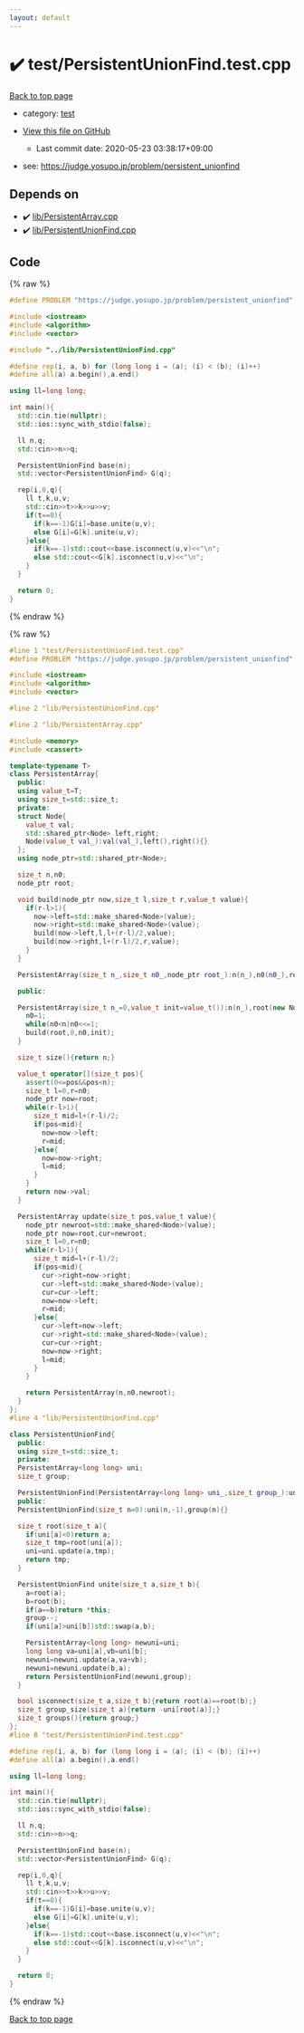 ```yaml
---
layout: default
---
```


<!-- mathjax config similar to math.stackexchange -->
<script type="text/javascript" async
  src="https://cdnjs.cloudflare.com/ajax/libs/mathjax/2.7.5/MathJax.js?config=TeX-MML-AM_CHTML">
</script>
<script type="text/x-mathjax-config">
  MathJax.Hub.Config({
    TeX: { equationNumbers: { autoNumber: "AMS" }},
    tex2jax: {
      inlineMath: [ ['$','$'] ],
      processEscapes: true
    },
    "HTML-CSS": { matchFontHeight: false },
    displayAlign: "left",
    displayIndent: "2em"
  });
</script>

<script type="text/javascript" src="https://cdnjs.cloudflare.com/ajax/libs/jquery/3.4.1/jquery.min.js"></script>
<script src="https://cdn.jsdelivr.net/npm/jquery-balloon-js@1.1.2/jquery.balloon.min.js" integrity="sha256-ZEYs9VrgAeNuPvs15E39OsyOJaIkXEEt10fzxJ20+2I=" crossorigin="anonymous"></script>
<script type="text/javascript" src="../../assets/js/copy-button.js"></script>
<link rel="stylesheet" href="../../assets/css/copy-button.css" />


# :heavy_check_mark: test/PersistentUnionFind.test.cpp

<a href="../../index.html">Back to top page</a>

* category: <a href="../../index.html#098f6bcd4621d373cade4e832627b4f6">test</a>
* <a href="{{ site.github.repository_url }}/blob/master/test/PersistentUnionFind.test.cpp">View this file on GitHub</a>
    - Last commit date: 2020-05-23 03:38:17+09:00


* see: <a href="https://judge.yosupo.jp/problem/persistent_unionfind">https://judge.yosupo.jp/problem/persistent_unionfind</a>


## Depends on

* :heavy_check_mark: <a href="../../library/lib/PersistentArray.cpp.html">lib/PersistentArray.cpp</a>
* :heavy_check_mark: <a href="../../library/lib/PersistentUnionFind.cpp.html">lib/PersistentUnionFind.cpp</a>


## Code

<a id="unbundled"></a>
{% raw %}
```cpp
#define PROBLEM "https://judge.yosupo.jp/problem/persistent_unionfind"

#include <iostream>
#include <algorithm>
#include <vector>

#include "../lib/PersistentUnionFind.cpp"

#define rep(i, a, b) for (long long i = (a); (i) < (b); (i)++)
#define all(a) a.begin(),a.end()

using ll=long long;

int main(){
  std::cin.tie(nullptr);
  std::ios::sync_with_stdio(false);

  ll n,q;
  std::cin>>n>>q;

  PersistentUnionFind base(n);
  std::vector<PersistentUnionFind> G(q);

  rep(i,0,q){
    ll t,k,u,v;
    std::cin>>t>>k>>u>>v;
    if(t==0){
      if(k==-1)G[i]=base.unite(u,v);
      else G[i]=G[k].unite(u,v);
    }else{
      if(k==-1)std::cout<<base.isconnect(u,v)<<"\n";
      else std::cout<<G[k].isconnect(u,v)<<"\n";
    }
  }

  return 0; 
}
```
{% endraw %}

<a id="bundled"></a>
{% raw %}
```cpp
#line 1 "test/PersistentUnionFind.test.cpp"
#define PROBLEM "https://judge.yosupo.jp/problem/persistent_unionfind"

#include <iostream>
#include <algorithm>
#include <vector>

#line 2 "lib/PersistentUnionFind.cpp"

#line 2 "lib/PersistentArray.cpp"

#include <memory>
#include <cassert>

template<typename T>
class PersistentArray{
  public:
  using value_t=T;
  using size_t=std::size_t;
  private:
  struct Node{
    value_t val;
    std::shared_ptr<Node> left,right;
    Node(value_t val_):val(val_),left(),right(){}
  };
  using node_ptr=std::shared_ptr<Node>;

  size_t n,n0;
  node_ptr root;

  void build(node_ptr now,size_t l,size_t r,value_t value){
    if(r-l>1){
      now->left=std::make_shared<Node>(value);
      now->right=std::make_shared<Node>(value);
      build(now->left,l,l+(r-l)/2,value);
      build(now->right,l+(r-l)/2,r,value);
    }
  }

  PersistentArray(size_t n_,size_t n0_,node_ptr root_):n(n_),n0(n0_),root(root_){}

  public:

  PersistentArray(size_t n_=0,value_t init=value_t()):n(n_),root(new Node(init)){
    n0=1;
    while(n0<n)n0<<=1;
    build(root,0,n0,init);
  }

  size_t size(){return n;}

  value_t operator[](size_t pos){
    assert(0<=pos&&pos<n);
    size_t l=0,r=n0;
    node_ptr now=root;
    while(r-l>1){
      size_t mid=l+(r-l)/2;
      if(pos<mid){
        now=now->left;
        r=mid;
      }else{
        now=now->right;
        l=mid;
      }
    }
    return now->val;
  }

  PersistentArray update(size_t pos,value_t value){
    node_ptr newroot=std::make_shared<Node>(value);
    node_ptr now=root,cur=newroot;
    size_t l=0,r=n0;
    while(r-l>1){
      size_t mid=l+(r-l)/2;
      if(pos<mid){
        cur->right=now->right;
        cur->left=std::make_shared<Node>(value);
        cur=cur->left;
        now=now->left;
        r=mid;
      }else{
        cur->left=now->left;
        cur->right=std::make_shared<Node>(value);
        cur=cur->right;
        now=now->right;
        l=mid;
      }
    }

    return PersistentArray(n,n0,newroot);
  }
};
#line 4 "lib/PersistentUnionFind.cpp"

class PersistentUnionFind{
  public:
  using size_t=std::size_t;
  private:
  PersistentArray<long long> uni;
  size_t group;

  PersistentUnionFind(PersistentArray<long long> uni_,size_t group_):uni(uni_),group(group_){}
  public:
  PersistentUnionFind(size_t n=0):uni(n,-1),group(n){}

  size_t root(size_t a){
    if(uni[a]<0)return a;
    size_t tmp=root(uni[a]);
    uni=uni.update(a,tmp);
    return tmp;
  }

  PersistentUnionFind unite(size_t a,size_t b){
    a=root(a);
    b=root(b);
    if(a==b)return *this;
    group--;
    if(uni[a]>uni[b])std::swap(a,b);

    PersistentArray<long long> newuni=uni;
    long long va=uni[a],vb=uni[b];
    newuni=newuni.update(a,va+vb);
    newuni=newuni.update(b,a);
    return PersistentUnionFind(newuni,group);
  }

  bool isconnect(size_t a,size_t b){return root(a)==root(b);}
  size_t group_size(size_t a){return -uni[root(a)];}
  size_t groups(){return group;}
};
#line 8 "test/PersistentUnionFind.test.cpp"

#define rep(i, a, b) for (long long i = (a); (i) < (b); (i)++)
#define all(a) a.begin(),a.end()

using ll=long long;

int main(){
  std::cin.tie(nullptr);
  std::ios::sync_with_stdio(false);

  ll n,q;
  std::cin>>n>>q;

  PersistentUnionFind base(n);
  std::vector<PersistentUnionFind> G(q);

  rep(i,0,q){
    ll t,k,u,v;
    std::cin>>t>>k>>u>>v;
    if(t==0){
      if(k==-1)G[i]=base.unite(u,v);
      else G[i]=G[k].unite(u,v);
    }else{
      if(k==-1)std::cout<<base.isconnect(u,v)<<"\n";
      else std::cout<<G[k].isconnect(u,v)<<"\n";
    }
  }

  return 0; 
}

```
{% endraw %}

<a href="../../index.html">Back to top page</a>

